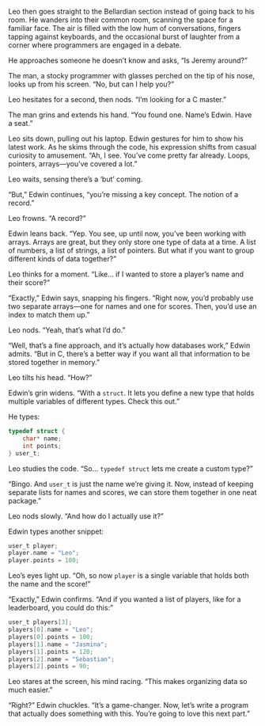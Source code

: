 

Leo then goes straight to the Bellardian section instead of going back to his room. He wanders into their common room, scanning the space for a familiar face. The air is filled with the low hum of conversations, fingers tapping against keyboards, and the occasional burst of laughter from a corner where programmers are engaged in a debate.  

He approaches someone he doesn’t know and asks, “Is Jeremy around?”  

The man, a stocky programmer with glasses perched on the tip of his nose, looks up from his screen. “No, but can I help you?”  

Leo hesitates for a second, then nods. “I’m looking for a C master.”  

The man grins and extends his hand. “You found one. Name’s Edwin. Have a seat.”  

Leo sits down, pulling out his laptop. Edwin gestures for him to show his latest work. As he skims through the code, his expression shifts from casual curiosity to amusement. “Ah, I see. You’ve come pretty far already. Loops, pointers, arrays—you’ve covered a lot.”  

Leo waits, sensing there’s a ‘but’ coming.  

“But,” Edwin continues, “you’re missing a key concept. The notion of a record.”  

Leo frowns. “A record?”  

Edwin leans back. “Yep. You see, up until now, you’ve been working with arrays. Arrays are great, but they only store one type of data at a time. A list of numbers, a list of strings, a list of pointers. But what if you want to group different kinds of data together?”  

Leo thinks for a moment. “Like… if I wanted to store a player’s name and their score?”  

“Exactly,” Edwin says, snapping his fingers. “Right now, you’d probably use two separate arrays—one for names and one for scores. Then, you’d use an index to match them up.”  

Leo nods. “Yeah, that’s what I’d do.”  

“Well, that’s a fine approach, and it’s actually how databases work,” Edwin admits. “But in C, there’s a better way if you want all that information to be stored together in memory.”  

Leo tilts his head. “How?”  

Edwin’s grin widens. “With a `struct`. It lets you define a new type that holds multiple variables of different types. Check this out.”  

He types:  

```c
typedef struct {
    char* name;
    int points;
} user_t;
```  

Leo studies the code. “So… `typedef struct` lets me create a custom type?”  

“Bingo. And `user_t` is just the name we’re giving it. Now, instead of keeping separate lists for names and scores, we can store them together in one neat package.”  

Leo nods slowly. “And how do I actually use it?”  

Edwin types another snippet:  

```c
user_t player;
player.name = "Leo";
player.points = 100;
```  

Leo’s eyes light up. “Oh, so now `player` is a single variable that holds both the name and the score!”  

“Exactly,” Edwin confirms. “And if you wanted a list of players, like for a leaderboard, you could do this:”  

```c
user_t players[3];
players[0].name = "Leo";
players[0].points = 100;
players[1].name = "Jasmina";
players[1].points = 120;
players[2].name = "Sebastian";
players[2].points = 90;
```  

Leo stares at the screen, his mind racing. “This makes organizing data so much easier.”  

“Right?” Edwin chuckles. “It’s a game-changer. Now, let’s write a program that actually does something with this. You’re going to love this next part.”

